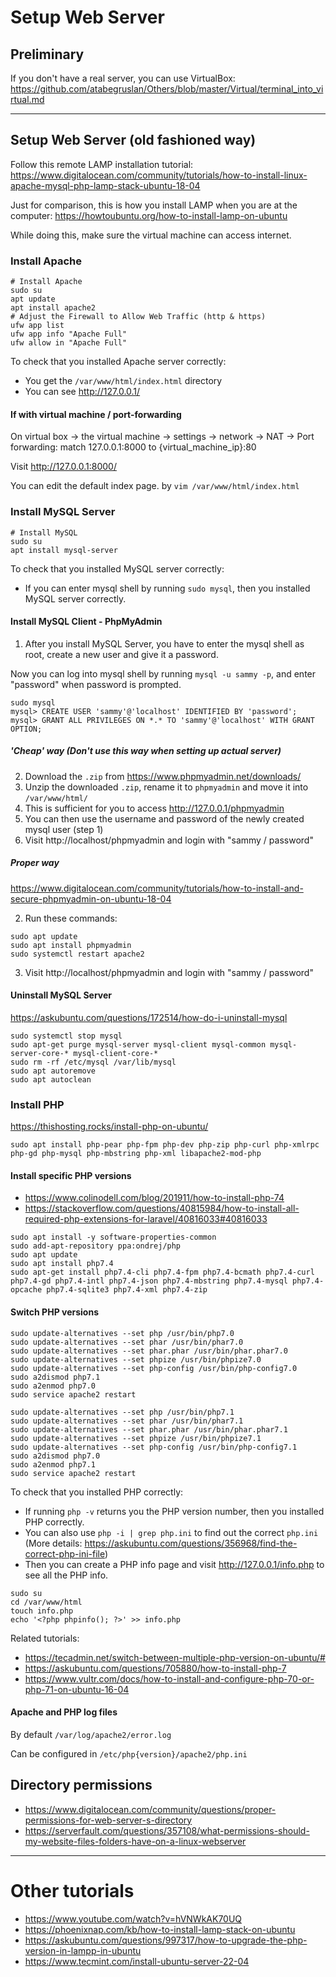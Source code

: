 # Setup Web Server

## Preliminary

If you don't have a real server, you can use VirtualBox: https://github.com/atabegruslan/Others/blob/master/Virtual/terminal_into_virtual.md

--- 

## Setup Web Server (old fashioned way)

Follow this remote LAMP installation tutorial: https://www.digitalocean.com/community/tutorials/how-to-install-linux-apache-mysql-php-lamp-stack-ubuntu-18-04

Just for comparison, this is how you install LAMP when you are at the computer: https://howtoubuntu.org/how-to-install-lamp-on-ubuntu

While doing this, make sure the virtual machine can access internet.

### Install Apache

```
# Install Apache
sudo su
apt update
apt install apache2
# Adjust the Firewall to Allow Web Traffic (http & https)
ufw app list
ufw app info "Apache Full"
ufw allow in "Apache Full"
```

To check that you installed Apache server correctly:

- You get the `/var/www/html/index.html` directory
- You can see http://127.0.0.1/

#### If with virtual machine / port-forwarding

On virtual box -> the virtual machine -> settings -> network -> NAT -> Port forwarding: match 127.0.0.1:8000 to {virtual_machine_ip}:80

Visit http://127.0.0.1:8000/

You can edit the default index page. by `vim /var/www/html/index.html`

### Install MySQL Server

```
# Install MySQL
sudo su
apt install mysql-server
```

To check that you installed MySQL server correctly:

- If you can enter mysql shell by running `sudo mysql`, then you installed MySQL server correctly.

#### Install MySQL Client - PhpMyAdmin

1. After you install MySQL Server, you have to enter the mysql shell as root, create a new user and give it a password.

Now you can log into mysql shell by running `mysql -u sammy -p`, and enter "password" when password is prompted.

```
sudo mysql
mysql> CREATE USER 'sammy'@'localhost' IDENTIFIED BY 'password';
mysql> GRANT ALL PRIVILEGES ON *.* TO 'sammy'@'localhost' WITH GRANT OPTION;
```

##### 'Cheap' way (Don't use this way when setting up actual server)

2. Download the `.zip` from https://www.phpmyadmin.net/downloads/  
3. Unzip the downloaded `.zip`, rename it to `phpmyadmin` and move it into `/var/www/html/`
4. This is sufficient for you to access http://127.0.0.1/phpmyadmin
5. You can then use the username and password of the newly created mysql user (step 1)
6. Visit http://localhost/phpmyadmin and login with "sammy / password"

##### Proper way

https://www.digitalocean.com/community/tutorials/how-to-install-and-secure-phpmyadmin-on-ubuntu-18-04

2. Run these commands:
```
sudo apt update
sudo apt install phpmyadmin
sudo systemctl restart apache2
```

3. Visit http://localhost/phpmyadmin and login with "sammy / password"

#### Uninstall MySQL Server

https://askubuntu.com/questions/172514/how-do-i-uninstall-mysql

```
sudo systemctl stop mysql
sudo apt-get purge mysql-server mysql-client mysql-common mysql-server-core-* mysql-client-core-*
sudo rm -rf /etc/mysql /var/lib/mysql
sudo apt autoremove
sudo apt autoclean
```

### Install PHP

https://thishosting.rocks/install-php-on-ubuntu/ 

`sudo apt install php-pear php-fpm php-dev php-zip php-curl php-xmlrpc php-gd php-mysql php-mbstring php-xml libapache2-mod-php`

#### Install specific PHP versions

- https://www.colinodell.com/blog/201911/how-to-install-php-74
- https://stackoverflow.com/questions/40815984/how-to-install-all-required-php-extensions-for-laravel/40816033#40816033

```
sudo apt install -y software-properties-common
sudo add-apt-repository ppa:ondrej/php
sudo apt update
sudo apt install php7.4
sudo apt-get install php7.4-cli php7.4-fpm php7.4-bcmath php7.4-curl php7.4-gd php7.4-intl php7.4-json php7.4-mbstring php7.4-mysql php7.4-opcache php7.4-sqlite3 php7.4-xml php7.4-zip
```

#### Switch PHP versions

```
sudo update-alternatives --set php /usr/bin/php7.0 
sudo update-alternatives --set phar /usr/bin/phar7.0 
sudo update-alternatives --set phar.phar /usr/bin/phar.phar7.0 
sudo update-alternatives --set phpize /usr/bin/phpize7.0 
sudo update-alternatives --set php-config /usr/bin/php-config7.0 
sudo a2dismod php7.1 
sudo a2enmod php7.0 
sudo service apache2 restart 

sudo update-alternatives --set php /usr/bin/php7.1 
sudo update-alternatives --set phar /usr/bin/phar7.1 
sudo update-alternatives --set phar.phar /usr/bin/phar.phar7.1 
sudo update-alternatives --set phpize /usr/bin/phpize7.1 
sudo update-alternatives --set php-config /usr/bin/php-config7.1 
sudo a2dismod php7.0 
sudo a2enmod php7.1 
sudo service apache2 restart 
```

To check that you installed PHP correctly:

- If running `php -v` returns you the PHP version number, then you installed PHP correctly.
- You can also use `php -i | grep php.ini` to find out the correct `php.ini` (More details: https://askubuntu.com/questions/356968/find-the-correct-php-ini-file)
- Then you can create a PHP info page and visit http://127.0.0.1/info.php to see all the PHP info.
```
sudo su
cd /var/www/html
touch info.php
echo '<?php phpinfo(); ?>' >> info.php
```

Related tutorials:
- https://tecadmin.net/switch-between-multiple-php-version-on-ubuntu/# 
- https://askubuntu.com/questions/705880/how-to-install-php-7 
- https://www.vultr.com/docs/how-to-install-and-configure-php-70-or-php-71-on-ubuntu-16-04

#### Apache and PHP log files

By default `/var/log/apache2/error.log`

Can be configured in `/etc/php{version}/apache2/php.ini`

## Directory permissions

- https://www.digitalocean.com/community/questions/proper-permissions-for-web-server-s-directory
- https://serverfault.com/questions/357108/what-permissions-should-my-website-files-folders-have-on-a-linux-webserver

---

# Other tutorials

- https://www.youtube.com/watch?v=hVNWkAK70UQ
- https://phoenixnap.com/kb/how-to-install-lamp-stack-on-ubuntu
- https://askubuntu.com/questions/997317/how-to-upgrade-the-php-version-in-lampp-in-ubuntu
- https://www.tecmint.com/install-ubuntu-server-22-04

